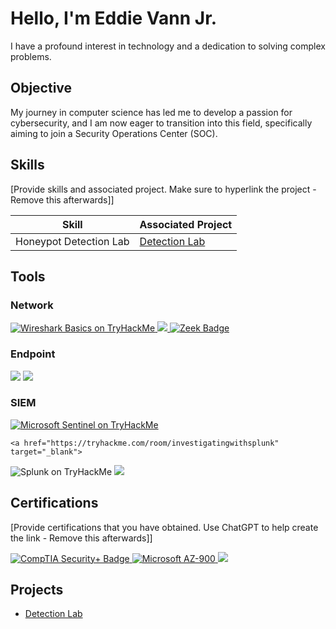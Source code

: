 # Hello, I'm Eddie Vann Jr.




I have a profound interest in technology and a dedication to solving complex problems.

## Objective


My journey in computer science has led me to develop a passion for cybersecurity, and I am now eager to transition into this field, specifically aiming to join a Security Operations Center (SOC).

## Skills
[Provide skills and associated project. Make sure to hyperlink the project - Remove this afterwards]]

| Skill                                         | Associated Project         |
|-----------------------------------------------|----------------------------|
| Honeypot Detection Lab          | <a href="https://github.com/evanncloud/Detection-Lab/blob/main/README.md">Detection Lab</a>|


## Tools


### Network
<div>
    <a href="https://tryhackme.com/room/wiresharkthebasics" target="_blank">
  <img src="https://img.shields.io/badge/-Wireshark-1679A7?&style=for-the-badge&logo=Wireshark&logoColor=white" alt="Wireshark Basics on TryHackMe" />
</a>
<a href="https://tryhackme.com/room/brim" target="_blank">
  <img src="https://img.shields.io/badge/-Brim-EF3B2D?&style=for-the-badge&logo=Brim&logoColor=white" />
</a>


    
  <a href="https://tryhackme.com/room/zeekbro" target="_blank">
  <img src="https://img.shields.io/badge/-Zeek-777BB4?&style=for-the-badge&logo=Zeek&logoColor=white" alt="Zeek Badge" />
</a>

</div>

### Endpoint
<div>
    <img src="https://img.shields.io/badge/-Microsoft_Defender_for_Endpoint-00A4EF?&style=for-the-badge&logo=Microsoft&logoColor=white" />
    <img src="https://img.shields.io/badge/-Velociraptor-4B275F?&style=for-the-badge&logo=Velociraptor&logoColor=white" />
</div>

### SIEM
<div>
    <a href="https://tryhackme.com/room/sentinelintroduction" target="_blank">
  <img src="https://img.shields.io/badge/-Microsoft_Sentinel-0078D4?&style=for-the-badge&logo=Microsoft&logoColor=white" alt="Microsoft Sentinel on TryHackMe" />
</a>

    <a href="https://tryhackme.com/room/investigatingwithsplunk" target="_blank">
  <img src="https://img.shields.io/badge/-Splunk-000000?&style=for-the-badge&logo=Splunk&logoColor=white" alt="Splunk on TryHackMe" />
</a>
    <img src="https://img.shields.io/badge/-Elastic-005571?&style=for-the-badge&logo=Elastic&logoColor=white" />
</div>

## Certifications
[Provide certifications that you have obtained. Use ChatGPT to help create the link - Remove this afterwards]]
<div>
<a href="https://www.credly.com/badges/ecb39aee-1b47-4488-b126-620caf389ca7/public_url" target="_blank" rel="noopener noreferrer">
  <img src="https://img.shields.io/badge/-Security%2B-FF0000?&style=for-the-badge&logo=CompTIA&logoColor=white" alt="CompTIA Security+ Badge" />


<a href="https://learn.microsoft.com/en-us/users/eddievann-9951/transcript/drjyqfy4ye95mjj" target="_blank" rel="noopener noreferrer">
  <img src="https://img.shields.io/badge/Microsoft%20AZ--900-=microsoft&logoColor=white" alt="Microsoft AZ-900" />
</a>
<a href="https://tryhackme-certificates.s3-eu-west-1.amazonaws.com/THM-6STINMP8FY.png" target="_blank" rel="noopener noreferrer">
  <img src="https://img.shields.io/badge/-Try Hack ME-000080?&style=for-the-badge&logoColor=white" />
</a>





## Projects
- <a href="https://github.com/evanncloud/Detection-Lab/blob/main/README.md">Detection Lab</a>

